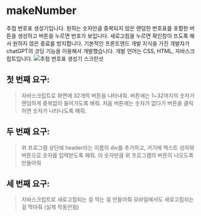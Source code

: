 # makeNumber
추첨 번호표 생성기입니다. 원하는 숫자만큼 중복되지 않은 랜덤한 번호표를 포함한 버튼을 생성하고 버튼을 누르면 번호가 보입니다.
새로고침을 누르면 확인창이 뜨도록 해서 원하지 않은 종료를 방지합니다.
기본적인 프론트엔드 개발 지식을 가진 개발자가 chatGPT의 코딩 기능을 이용해서 개발했습니다.
개발 언어는 CSS, HTML, 자바스크립트입니다.
![추첨 번호표 생성기 스크린샷](https://github.com/kbj2934/makeNumber/assets/7522833/82f09ce3-198d-48c7-bf8a-28178c6e64fe)

## 첫 번째 요구:
> 자바스크립트로 화면에 32개의 버튼을 나타내줘.
> 버튼에는 1~32까지의 숫자가 랜덤하게 중복없이 들어가도록 해줘.
> 처음 버튼에는 숫자가 없다가 버튼을 클릭하면 숫자가 나타나도록 해줘.

## 두 번째 요구:
> 위 프로그램 상단에 header라는 이름의 div를 추가하고, 거기에 텍스트 상자와 버튼으로 숫자를 입력받도록 해줘.
> 이 숫자만큼 위 프로그램의 버튼이 나오도록 만들어줘

## 세 번째 요구:
> 자바스크립트로 새로고침되는 걸 막는 걸 만들어줘
> 모바일에서도 새로고침되는 걸 막아줘 (실제 작동안됨)
